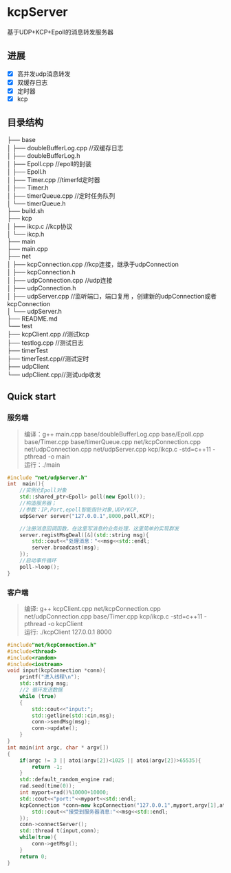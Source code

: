 # kcpServer
基于UDP+KCP+Epoll的消息转发服务器
## 进展
- [x] 高并发udp消息转发
- [x] 双缓存日志
- [x] 定时器
- [x] kcp

## 目录结构
├── base    
│   ├── doubleBufferLog.cpp //双缓存日志  
│   ├── doubleBufferLog.h  
│   ├── Epoll.cpp //epoll的封装  
│   ├── Epoll.h  
│   ├── Timer.cpp //timerfd定时器  
│   ├── Timer.h  
│   ├── timerQueue.cpp //定时任务队列  
│   └── timerQueue.h  
├── build.sh   
├── kcp   
│   ├── ikcp.c //kcp协议  
│   └── ikcp.h  
├── main  
├── main.cpp  
├── net  
│   ├── kcpConnection.cpp //kcp连接，继承于udpConnection  
│   ├── kcpConnection.h  
│   ├── udpConnection.cpp //udp连接  
│   ├── udpConnection.h  
│   ├── udpServer.cpp //监听端口，端口复用 ，创建新的udpConnection或者  kcpConnection  
│   └── udpServer.h  
├── README.md  
└── test  
    ├── kcpClient.cpp //测试kcp   
    ├── testlog.cpp //测试日志  
    ├── timerTest     
    ├── timerTest.cpp//测试定时  
    ├── udpClient  
    └── udpClient.cpp//测试udp收发  

## Quick start
### 服务端   
> 编译：g++ main.cpp base/doubleBufferLog.cpp base/Epoll.cpp base/Timer.cpp base/timerQueue.cpp net/kcpConnection.cpp net/udpConnection.cpp net/udpServer.cpp kcp/ikcp.c -std=c++11 -pthread -o main   
> 运行：./main   
```c++
#include "net/udpServer.h"
int  main(){
    //实例化Epoll对象
    std::shared_ptr<Epoll> poll(new Epoll());
    //构造服务器；
    //参数：IP,Port,epoll智能指针对象,UDP/KCP,
    udpServer server("127.0.0.1",8000,poll,KCP);

    //注册消息回调函数，在这里写消息的业务处理，这里简单的实现群发
    server.registMsgDeal([&](std::string msg){
        std::cout<<"处理消息："<<msg<<std::endl;
        server.broadcast(msg);
    });
    //启动事件循环
    poll->loop();
}
```
### 客户端
>编译: g++ kcpClient.cpp net/kcpConnection.cpp   net/udpConnection.cpp  base/Timer.cpp kcp/ikcp.c -std=c++11 -pthread  -o kcpClient   
>运行:    ./kcpClient 127.0.0.1 8000   
```c++
#include"net/kcpConnection.h"
#include<thread>
#include<random>
#include<iostream>
void input(kcpConnection *conn){
    printf("进入线程\n");
    std::string msg;
	//2 循环发送数据
    while (true)
    {
		std::cout<<"input:";
		std::getline(std::cin,msg);
        conn->sendMsg(msg);
        conn->update();
    }
}
int main(int argc, char * argv[])
{
    if(argc != 3 || atoi(argv[2])<1025 || atoi(argv[2])>65535){
		return -1;
	}
    std::default_random_engine rad;
    rad.seed(time(0));
    int myport=rad()%10000+10000;
    std::cout<<"port:"<<myport<<std::endl;
    kcpConnection *conn=new kcpConnection("127.0.0.1",myport,argv[1],atoi(argv[2]),[&](std::string msg){
        std::cout<<"接受到服务器消息:"<<msg<<std::endl;
    });
    conn->connectServer();
    std::thread t(input,conn);
	while(true){
        conn->getMsg();
    }
    return 0;
}
```